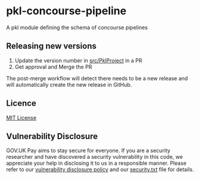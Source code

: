 # pkl-concourse-pipeline
A pkl module defining the schema of concourse pipelines

## Releasing new versions

1. Update the version number in [src/PklProject](src/PklProject) in a PR
2. Get approval and Merge the PR

The post-merge workflow will detect there needs to be a new release and will automatically create the new release in GitHub.

## Licence

[MIT License](LICENSE)

## Vulnerability Disclosure

GOV.UK Pay aims to stay secure for everyone. If you are a security researcher and have discovered a security vulnerability in this code, we appreciate your help in disclosing it to us in a responsible manner. Please refer to our [vulnerability disclosure policy](https://www.gov.uk/help/report-vulnerability) and our [security.txt](https://vdp.cabinetoffice.gov.uk/.well-known/security.txt) file for details.

